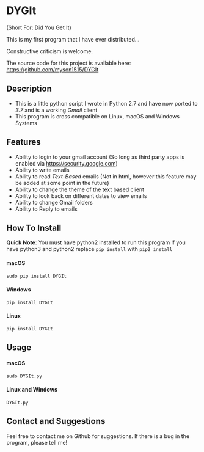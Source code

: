 # DYGIt
(Short For: Did You Get It)

This is my first program that I have ever distributed...

Constructive criticism is welcome.

The source code for this project is available here:
<https://github.com/myson1515/DYGIt>

## Description

* This is a little python script I wrote in Python 2.7 and have now ported to *3.7* and is a working *Gmail* client
* This program is cross compatible on Linux, macOS and Windows Systems

## Features

* Ability to login to your gmail account (So long as third party apps is enabled via <https://security.google.com>)
* Ability to write emails
* Ability to read *Text-Based* emails (Not in html, however this feature may be added at some point in the future)
* Ability to change the theme of the text based client
* Ability to look back on different dates to view emails
* Ability to change Gmail folders
* Ability to Reply to emails

## How To Install

__Quick Note__:  You must have python2 installed to run this program if you have python3 and python2 replace ```pip install``` with ```pip2 install```

#### macOS 

```sudo pip install DYGIt```

#### Windows

```pip install DYGIt```

#### Linux

```pip install DYGIt```

## Usage

#### macOS

```sudo DYGIt.py```

#### Linux and Windows

```DYGIt.py```


## Contact and Suggestions

Feel free to contact me on Github for suggestions.  If there is a bug in the program, please tell me!